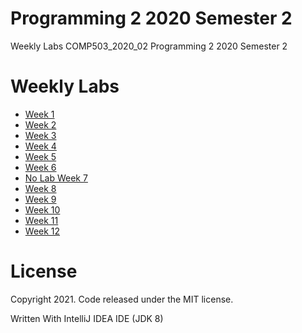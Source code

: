 # Programming 2 2020 Semester 2
Weekly Labs COMP503_2020_02 Programming 2 2020 Semester 2

# Weekly Labs
  - [Week 1](https://github.com/MiguelEmmara-ai/P2_2020_S2/tree/master/src/Week01)
  - [Week 2](https://github.com/MiguelEmmara-ai/P2_2020_S2/tree/master/src/Week02)
  - [Week 3](https://github.com/MiguelEmmara-ai/P2_2020_S2/tree/master/src/Week03)
  - [Week 4](https://github.com/MiguelEmmara-ai/P2_2020_S2/tree/master/src/Week04)
  - [Week 5](https://github.com/MiguelEmmara-ai/P2_2020_S2/tree/master/src/Week05)
  - [Week 6](https://github.com/MiguelEmmara-ai/P2_2020_S2/tree/master/src/Week06)
  - [No Lab Week 7](https://github.com/MiguelEmmara-ai/P2_2020_S2/)
  - [Week 8](https://github.com/MiguelEmmara-ai/P2_2020_S2/tree/master/src/Week08)
  - [Week 9](https://github.com/MiguelEmmara-ai/P2_2020_S2/tree/master/src/Week09)
  - [Week 10](https://github.com/MiguelEmmara-ai/P2_2020_S2/tree/master/src/Week10)
  - [Week 11](https://github.com/MiguelEmmara-ai/P2_2020_S2/tree/master/src/Week11)
  - [Week 12](https://github.com/MiguelEmmara-ai/P2_2020_S2/tree/master/src/Week12)

# License

Copyright 2021. Code released under the MIT license.

Written With IntelliJ IDEA IDE (JDK 8)
